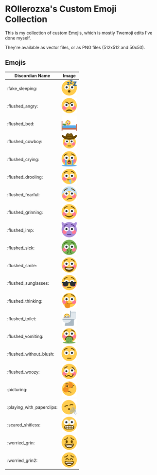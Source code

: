 # ROllerozxa's Custom Emoji Collection
This is my collection of custom Emojis, which is mostly Twemoji edits I've done myself.

They're available as vector files, or as PNG files (512x512 and 50x50).

## Emojis

| Discordian Name           | Image                                                       |
| ------------------------- | ----------------------------------------------------------- |
| :fake_sleeping:           | ![fake_sleeping](fake_sleeping_50x.png)                     |
| :flushed_angry:           | ![flushed_angry](flushed_angry_50x.png)                     |
| :flushed_bed:             | ![flushed_bed](flushed_bed_50x.png)                         |
| :flushed_cowboy:          | ![flushed_cowboy](flushed_cowboy_50x.png)                   |
| :flushed_crying:          | ![flushed_crying](flushed_crying_50x.png)                   |
| :flushed_drooling:        | ![flushed_drooling](flushed_drooling_50x.png)               |
| :flushed_fearful:         | ![flushed_fearful](flushed_fearful_50x.png)                 |
| :flushed_grinning:        | ![flushed_grinning](flushed_grinning_50x.png)               |
| :flushed_imp:             | ![flushed_imp](flushed_imp_50x.png)                         |
| :flushed_sick:            | ![flushed_sick](flushed_sick_50x.png)                       |
| :flushed_smile:           | ![flushed_smile](flushed_smile_50x.png)                     |
| :flushed_sunglasses:      | ![flushed_sunglasses](flushed_sunglasses_50x.png)           |
| :flushed_thinking:        | ![flushed_thinking](flushed_thinking_50x.png)               |
| :flushed_toilet:          | ![flushed_toilet](flushed_toilet_50x.png)                   |
| :flushed_vomiting:        | ![flushed_vomiting](flushed_vomiting_50x.png)               |
| :flushed_without_blush:   | ![flushed_without_blush](flushed_without_blush_50x.png)     |
| :flushed_woozy:           | ![flushed_woozy](flushed_woozy_50x.png)                     |
| :picturing:               | ![picturing](picturing_50x.png)                             |
| :playing_with_paperclips: | ![playing_with_paperclips](playing_with_paperclips_50x.png) |
| :scared_shitless:         | ![scared_shitless](scared_shitless_50x.png)                 |
| :worried_grin:            | ![worried_grin](worried_grin_50x.png)                       |
| :worried_grin2:           | ![worried_grin2](worried_grin2_50x.png)                     |
